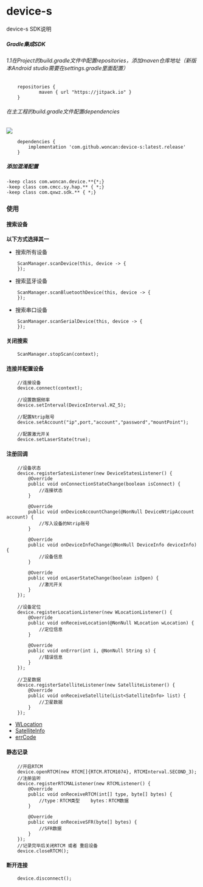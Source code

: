 # device-s

device-s SDK说明

##### Gradle集成SDK

######  1.1在Project的build.gradle文件中配置repositories，添加maven仓库地址（新版本Android studio需要在settings.gradle里面配置）
```
    repositories {
            maven { url "https://jitpack.io" }
    }
```

###### 在主工程的build.gradle文件配置dependencies

[![](https://jitpack.io/v/woncan/device-s.svg)](https://jitpack.io/#woncan/device-s)
```
    dependencies {
        implementation 'com.github.woncan:device-s:latest.release'
    }
```

##### 添加混淆配置
```
-keep class com.woncan.device.**{*;}
-keep class com.cmcc.sy.hap.** { *;}
-keep class com.qxwz.sdk.** { *;}
```
###  使用



#### 搜索设备
**以下方式选择其一**
- 搜索所有设备
```
    ScanManager.scanDevice(this, device -> {  
    });
```
- 搜索蓝牙设备
```
    ScanManager.scanBluetoothDevice(this, device -> {
    });
```
- 搜索串口设备
```
    ScanManager.scanSerialDevice(this, device -> {
    }); 
```
#### 关闭搜索
```
    ScanManager.stopScan(context);
```

#### 连接并配置设备
```
    //连接设备
    device.connect(context);

    //设置数据频率
    device.setInterval(DeviceInterval.HZ_5);

    //配置Ntrip账号
    device.setAccount("ip",port,"account","password","mountPoint");

    //配置激光开关
    device.setLaserState(true);

```

#### 注册回调
```
    //设备状态
    device.registerSatesListener(new DeviceStatesListener() {
        @Override
        public void onConnectionStateChange(boolean isConnect) {
            //连接状态
        }

        @Override
        public void onDeviceAccountChange(@NonNull DeviceNtripAccount account) {
            //写入设备的Ntrip账号
        }

        @Override
        public void onDeviceInfoChange(@NonNull DeviceInfo deviceInfo) {
            //设备信息
        }

        @Override
        public void onLaserStateChange(boolean isOpen) {
            //激光开关
        }
    });

    //设备定位
    device.registerLocationListener(new WLocationListener() {
        @Override
        public void onReceiveLocation(@NonNull WLocation wLocation) {
            //定位信息
        }

        @Override
        public void onError(int i, @NonNull String s) {
            //错误信息
        }
    });
    
    //卫星数据
    device.registerSatelliteListener(new SatelliteListener() {
        @Override
        public void onReceiveSatellite(List<SatelliteInfo> list) {
            //卫星数据
        }
    });
```
- [WLocation](https://github.com/woncan/device-s/blob/master/readme/bean.md#WLocation)
- [SatelliteInfo](https://github.com/woncan/device-s/blob/master/readme/bean.md#SatelliteInfo)
- [errCode](https://github.com/woncan/device-s/blob/master/readme/errCode.md)
#### 静态记录
```
    //开启RTCM
    device.openRTCM(new RTCM[]{RTCM.RTCM1074}, RTCMInterval.SECOND_3);
    //注册监听
    device.registerRTCMAListener(new RTCMListener() {
        @Override
        public void onReceiveRTCM(int[] type, byte[] bytes) {
            //type：RTCM类型    bytes：RTCM数据
        }

        @Override
        public void onReceiveSFR(byte[] bytes) {
            //SFR数据
        }
    });
    //记录完毕后关闭RTCM 或者 重启设备
    device.closeRTCM();
```
#### 断开连接
```
    device.disconnect();

```

